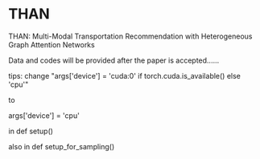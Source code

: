 # THAN
THAN: Multi-Modal Transportation Recommendation with Heterogeneous Graph Attention Networks

Data and codes will be provided after the paper is accepted......

tips:
change "args['device'] = 'cuda:0' if torch.cuda.is_available() else 'cpu'"

to

args['device'] = 'cpu'

in def setup()

also in def setup_for_sampling()
